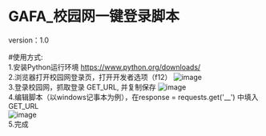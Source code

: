 # GAFA_校园网一键登录脚本

version：1.0    

#使用方式:  
  1.安装Python运行环境 https://www.python.org/downloads/  
  2.浏览器打开校园网登录页，打开开发者选项（f12）
  ![image](https://user-images.githubusercontent.com/37254173/160872034-4019d578-9285-4d32-8f37-73f40d647102.png)  
  3.登录校园网，抓取登录 GET_URL, 并复制保存
  ![image](https://user-images.githubusercontent.com/37254173/160872188-bdd61d83-d71d-4456-8b2d-81e2fdddda68.png)  
  4.编辑脚本（以windows记事本为例），在response = requests.get('__') 中填入GET_URL  
  ![image](https://user-images.githubusercontent.com/37254173/160873171-690d5989-b54b-4cb3-91f9-8f55c4946e79.png)  
  5.完成
